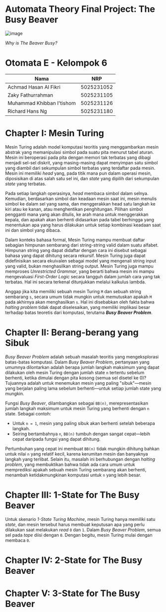 # Automata Theory Final Project: The Busy Beaver
![image](https://github.com/user-attachments/assets/605834e7-c3b9-41a8-b9a7-3756f388f1b8)

*Why is The Beaver Busy?*

# Otomata E - Kelompok 6
| Nama | NRP |
|----------|----------|
| Achmad Hasan Al Fikri | 5025231052 |
| Zaky Fathurrahman | 5025231105 |
| Muhammad Khibban I'tishom | 5025231126 |
| Richard Hans Ng | 5025231180 |

# Chapter I: Mesin Turing
Mesin Turing adalah model komputasi teoritis yang menggambarkan mesin abstrak yang memanipulasi simbol pada suatu pita menurut tabel aturan. Mesin ini beroperasi pada pita dengan memori tak terbatas yang dibagi menjadi sel-sel diskrit, yang masing-masing dapat menyimpan satu simbol yang diambil dari sekumpulan simbol terbatas yang terdaftar pada mesin. Mesin ini memiliki _head_ yang, pada titik mana pun dalam operasi mesin, diposisikan di atas salah satu sel ini, dan _state_ yang dipilih dari sekumpulan _state_ yang terbatas.

Pada setiap langkah operasinya, _head_ membaca simbol dalam selnya. Kemudian, berdasarkan simbol dan keadaan mesin saat ini, mesin menulis simbol ke dalam sel yang sama, dan menggerakkan head satu langkah ke kiri atau ke kanan, atau menghentikan penghitungan. Pilihan simbol pengganti mana yang akan ditulis, ke arah mana untuk menggerakkan kepala, dan apakah akan berhenti didasarkan pada tabel berhingga yang menentukan apa yang harus dilakukan untuk setiap kombinasi keadaan saat ini dan simbol yang dibaca.

Dalam konteks bahasa formal, Mesin Turing mampu membuat daftar sebagian himpunan sembarang dari string-string valid dalam suatu alfabet. Himpunan string yang dapat didaftar dengan cara ini disebut sebagai bahasa yang dapat dihitung secara rekursif. Mesin Turing juga dapat didefinisikan secara ekuivalen sebagai model yang mengenali string input yang valid, bukan menghasilkan string output. Mesin Turing juga mampu memproses _Unrestricted Grammar_, yang berarti bahwa mesin ini mampu mengevaluasi _First-Order Logic_ secara tangguh dalam jumlah cara yang tak terbatas. Hal ini secara terkenal ditunjukkan melalui kalkulus lambda.

Anggap jika kita memiliki sebuah mesin Turing `M` dan sebuah string sembarang `s`, secara umum tidak mungkin untuk memutuskan apakah `M` pada akhirnya akan menghasilkan `s`. Hal ini disebabkan oleh fakta bahwa _halting problem_ tidak dapat diselesaikan, yang memiliki implikasi besar terhadap batas teoretis dari komputasi, terutama ***Busy Beaver Problem***.

# Chapter II: Berang-berang yang Sibuk
_Busy Beaver Problem_ adalah sebuah masalah teoritis yang mengeksplorasi batas-batas komputasi. Dalam _Busy Beaver Problem_, pertanyaan yang umumnya dilontarkan adalah berapa jumlah langkah maksimum yang dapat dilakukan oleh mesin Turing dengan jumlah state `n` tertentu sebelum berhenti, ketika dimulai dengan pita kosong (semua sel disetel ke 0)? Tujuannya adalah untuk menemukan mesin yang paling "sibuk"—mesin yang berjalan paling lama sebelum berhenti—untuk setiap jumlah state yang mungkin.

Fungsi _Busy Beaver_, dilambangkan sebagai `BB(n)`, merepresentasikan jumlah langkah maksimum untuk mesin Turing yang berhenti dengan `n` state. Sebagai contoh:
- Untuk `n = 1`, mesin yang paling sibuk akan berhenti setelah beberapa langkah.
- Seiring bertambahnya `n`, `BB(n)` tumbuh dengan sangat cepat—lebih cepat daripada fungsi yang dapat dihitung.

Pertumbuhan yang cepat ini membuat `BB(n)` tidak mungkin dihitung bahkan untuk nilai `n` yang relatif kecil, karena kerumitan mesin dan banyaknya langkah yang terlibat. Selain itu, masalah ini berhubungan dengan _halting problem_, yang membuktikan bahwa tidak ada cara umum untuk memprediksi apakah sebuah mesin Turing sembarang akan berhenti, menambah ketidakmungkinan komputasi untuk `n` yang lebih besar.

# Chapter III: 1-State for The Busy Beaver
Untuk skenario _1-State Turing Machine_, mesin Turing hanya memiliki satu _state_, dan mesin tersebut harus membuat keputusan apa yang perlu dilakukan saat melakukan _read_ `0` dan `1`. Dalam _Busy Beaver Problem_, semua sel pada _tape_ diisi dengan `0`. Dengan begitu, mesin Turing mulai dengan membaca `0`.




# Chapter IV: 2-State for The Busy Beaver

# Chapter V: 3-State for The Busy Beaver
